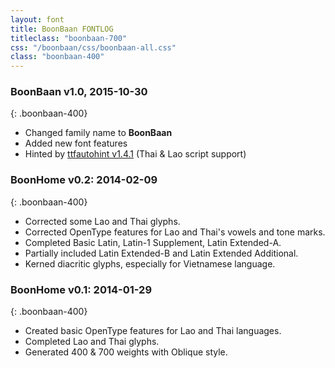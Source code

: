 ```yaml
---
layout: font
title: BoonBaan FONTLOG
titleclass: "boonbaan-700"
css: "/boonbaan/css/boonbaan-all.css"
class: "boonbaan-400"
---
```


### BoonBaan v1.0, 2015-10-30
{: .boonbaan-400}

- Changed family name to **BoonBaan**
- Added new font features
- Hinted by [ttfautohint v1.4.1](http://www.freetype.org/ttfautohint/) (Thai & Lao script support)

### BoonHome v0.2: 2014-02-09
{: .boonbaan-400}

- Corrected some Lao and Thai glyphs.
- Corrected OpenType features for Lao and Thai's vowels and tone marks.
- Completed Basic Latin, Latin-1 Supplement, Latin Extended-A.
- Partially included Latin Extended-B and Latin Extended Additional.
- Kerned diacritic glyphs, especially for Vietnamese language.

### BoonHome v0.1: 2014-01-29
{: .boonbaan-400}

- Created basic OpenType features for Lao and Thai languages.
- Completed Lao and Thai glyphs.
- Generated 400 & 700 weights with Oblique style.

